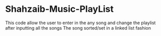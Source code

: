 # Shahzaib-Music-PlayList
This code allow the user to enter in the any song and change the playlist after inputting all the songs
The song sorted/set in a linked list fashion 
